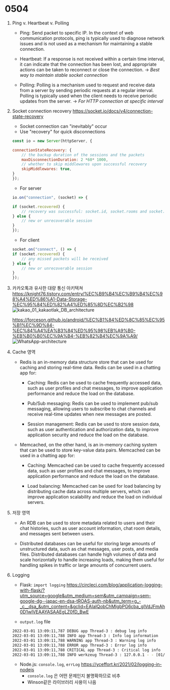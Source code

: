 # 0504

1. Ping v. Heartbeat v. Polling
    - Ping: Send packet to specific IP. In the context of web communication protocols, ping is typically used to diagnose network issues and is not used as a mechanism for maintaining a stable connection.  

    - Heartbeat: If a response is not received within a certain time interval, it can indicate that the connection has been lost, and appropriate actions can be taken to reconnect or close the connection. -> *Best way to maintain stable socket connection*

    - Polling: Polling is a mechanism used to request and receive data from a server by sending periodic requests at a regular interval. Polling is typically used when the client needs to receive periodic updates from the server. -> *For HTTP connection at specific interval*

2. Socket connection recovery
    <https://socket.io/docs/v4/connection-state-recovery>
    - Socket connection can "inevitably" occur
    - Use "recovery" for quick disconnections

    ```js
    const io = new Server(httpServer, {

    connectionStateRecovery: {
        // the backup duration of the sessions and the packets
        maxDisconnectionDuration: 2 *60* 1000,
        // whether to skip middlewares upon successful recovery
        skipMiddlewares: true,
    }
    });
    ```

    - For server

    ```js
    io.on("connection", (socket) => {

    if (socket.recovered) {
        // recovery was successful: socket.id, socket.rooms and socket.data were restored
    } else {
        // new or unrecoverable session
    }
    });
    ```

    - For client

    ```js
    socket.on("connect", () => {
    if (socket.recovered) {
        // any missed packets will be received
    } else {
        // new or unrecoverable session
    }
    });
    ```

3. 카카오톡과 유사한 대량 통신 아키텍쳐  
    <https://knight76.tistory.com/entry/%EC%B9%B4%EC%B9%B4%EC%98%A4%ED%86%A1-Data-Storage-%EC%95%84%ED%82%A4%ED%85%8D%EC%B2%98>
    ![kakao_01_kakaotlak_DB_architecture](https://user-images.githubusercontent.com/104475739/236084114-a555ab2c-63d2-4bab-869e-123d73f1e6f6.jpg)

    <https://forceson.github.io/android/%EC%B1%84%ED%8C%85%EC%95%B1%EC%9D%84-%EC%84%A4%EA%B3%84%ED%95%98%EB%A9%B0-%EB%B0%B0%EC%9A%B4-%EB%82%B4%EC%9A%A9/>
    ![WhatsApp-architecture](https://user-images.githubusercontent.com/104475739/236084385-cba83745-9503-4e59-b674-ce9e455f3c9f.png)

4. Cache 영역

    - Redis is an in-memory data structure store that can be used for caching and storing real-time data. Redis can be used in a chatting app for:

        - Caching: Redis can be used to cache frequently accessed data, such as user profiles and chat messages, to improve application performance and reduce the load on the database.

        - Pub/Sub messaging: Redis can be used to implement pub/sub messaging, allowing users to subscribe to chat channels and receive real-time updates when new messages are posted.

        - Session management: Redis can be used to store session data, such as user authentication and authorization data, to improve application security and reduce the load on the database.

    - Memcached, on the other hand, is an in-memory caching system that can be used to store key-value data pairs. Memcached can be used in a chatting app for:

        - Caching: Memcached can be used to cache frequently accessed data, such as user profiles and chat messages, to improve application performance and reduce the load on the database.

        - Load balancing: Memcached can be used for load balancing by distributing cache data across multiple servers, which can improve application scalability and reduce the load on individual servers.

5. 저장 영역
    - An RDB can be used to store metadata related to users and their chat histories, such as user account information, chat room details, and messages sent between users.

    - Distributed databases can be useful for storing large amounts of unstructured data, such as chat messages, user posts, and media files. Distributed databases can handle high volumes of data and scale horizontally to handle increasing loads, making them useful for handling spikes in traffic or large amounts of concurrent users.

6. Logging
    - Flask: `import logging`
    <https://circleci.com/blog/application-logging-with-flask/?utm_source=google&utm_medium=sem&utm_campaign=sem-google-dg--japac-en-dsa-tROAS-auth-nb&utm_term=g_-_c__dsa_&utm_content=&gclid=EAIaIQobChMIgbPG6cba_gIVdJFmAh0D1wIVEAAYASAAEgLZ0fD_BwE>

    - `output.log` file

    ```sh
    2022-03-01 13:09:11,787 DEBUG app Thread-3 : debug log info
    2022-03-01 13:09:11,788 INFO app Thread-3 : Info log information
    2022-03-01 13:09:11,788 WARNING app Thread-3 : Warning log info
    2022-03-01 13:09:11,788 ERROR app Thread-3 : Error log info
    2022-03-01 13:09:11,788 CRITICAL app Thread-3 : Critical log info
    2022-03-01 13:09:11,788 INFO werkzeug Thread-3 : 127.0.0.1 - - [01/Mar/2022 13:09:11] "GET / HTTP/1.1" 200 -
    ```

    - Node.js: `console.log`, `errLog`
    <https://yceffort.kr/2021/02/logging-in-nodejs>
        - `console.log` 은 어떤 문제인지 불명확하므로 비추
        - Winson같은 라이브러리 사용이 나음
